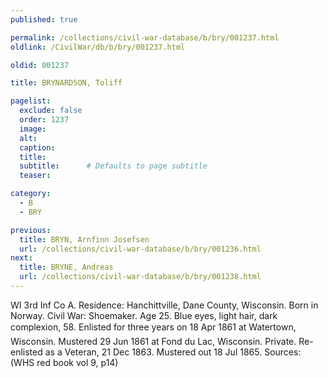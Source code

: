 ```yaml
---
published: true

permalink: /collections/civil-war-database/b/bry/001237.html
oldlink: /CivilWar/db/b/bry/001237.html

oldid: 001237

title: BRYNARDSON, Toliff

pagelist:
  exclude: false
  order: 1237
  image: 
  alt:
  caption:
  title:
  subtitle:      # Defaults to page subtitle
  teaser:

category: 
  - B 
  - BRY

previous:
  title: BRYN, Arnfinn Josefsen
  url: /collections/civil-war-database/b/bry/001236.html  
next:
  title: BRYNE, Andreas
  url: /collections/civil-war-database/b/bry/001238.html   
---
```

WI 3rd Inf Co A. Residence: Hanchittville, Dane County, Wisconsin. Born in Norway. Civil War: Shoemaker. Age 25. Blue eyes, light hair, dark complexion, 5&#146;8&#148;. Enlisted for three years on 18 Apr 1861 at Watertown, Wisconsin. Mustered 29 Jun 1861 at Fond du Lac, Wisconsin. Private. Re-enlisted as a Veteran, 21 Dec 1863. Mustered out 18 Jul 1865. Sources: (WHS red book vol 9, p14)